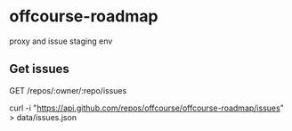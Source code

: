 # offcourse-roadmap
proxy and issue staging env

## Get issues

GET /repos/:owner/:repo/issues

curl -i "https://api.github.com/repos/offcourse/offcourse-roadmap/issues" > data/issues.json

